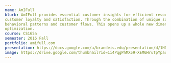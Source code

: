 ```yaml
---
name: AmIFull
blurb: AmIFull provides essential customer insights for efficient resource allocation, while also  encouraging long-lasting
customer loyalty and satisfaction. Through the combination of unique software and hardware, we are able to analyze
behavioral patterns and customer flows. This opens up a whole new dimension of service improvement and experience
optimization.
course: CS165a
semester: 2016 Fall
portfolio: amifull.com
presentation: https://docs.google.com/a/brandeis.edu/presentation/d/1HDz0NrkAB0Z9rUQsA81V0QLVtE_dC5h0UHa9abW9iII/edit?usp=sharing
image: https://drive.google.com/thumbnail?id=1i4PqgPhMX59-XEMGHruTpYpaqKVUut2d
---
```


